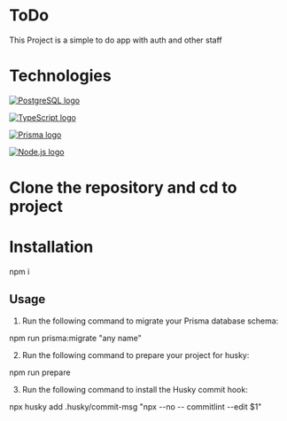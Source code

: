 # ToDo

This Project is a simple to do app with auth and other staff

# Technologies

[![PostgreSQL logo](https://www.postgresql.org/logo/logos/postgresql-logo-228x228.png)](https://www.postgresql.org/)

[![TypeScript logo](https://www.typescriptlang.org/images/typescript-logo-square.svg)](https://www.typescriptlang.org/)

[![Prisma logo](https://prisma.io/assets/images/prisma-logo-color.svg)](https://prisma.io/)

[![Node.js logo](https://nodejs.org/static/images/logo.svg)](https://nodejs.org/)

# Clone the repository and cd to project

# Installation

npm i

## Usage

1. Run the following command to migrate your Prisma database schema:

npm run prisma:migrate "any name"

2. Run the following command to prepare your project for husky:

npm run prepare

3. Run the following command to install the Husky commit hook:

npx husky add .husky/commit-msg "npx --no -- commitlint --edit $1"

